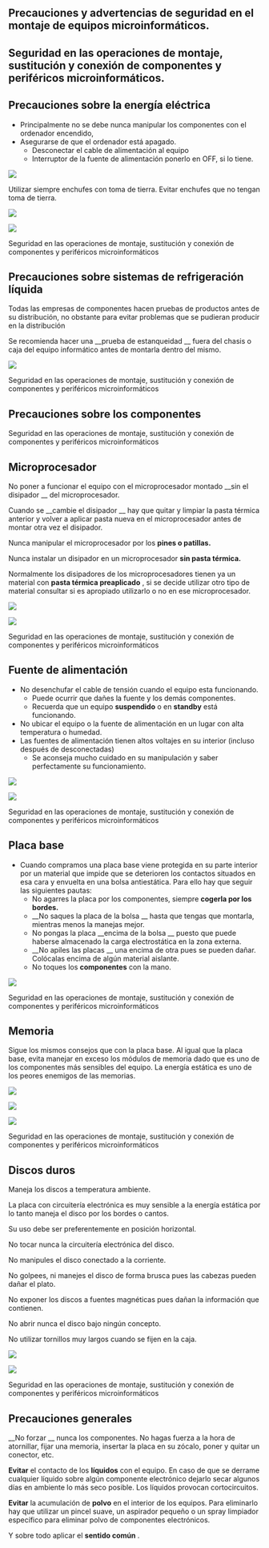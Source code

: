 ## Precauciones y advertencias de seguridad en el montaje de equipos microinformáticos.

## Seguridad en las operaciones de montaje, sustitución y conexión de componentes y periféricos microinformáticos.

## Precauciones sobre la energía eléctrica

* Principalmente no se debe nunca manipular los componentes con el ordenador encendido,
* Asegurarse de que el ordenador está apagado\.
  * Desconectar el cable de alimentación al equipo
  * Interruptor de la fuente de alimentación ponerlo en OFF, si lo tiene\.

![](img/1%20Precauciones%20montaje%20de%20equipos0.jpg)

Utilizar siempre enchufes con toma de tierra\. Evitar enchufes que no tengan toma de tierra\.

![](img/1%20Precauciones%20montaje%20de%20equipos1.jpg)

![](img/1%20Precauciones%20montaje%20de%20equipos2.png)

Seguridad en las operaciones de montaje, sustitución y conexión de componentes y periféricos microinformáticos

## Precauciones sobre sistemas de refrigeración líquida

Todas las empresas de componentes hacen pruebas de productos antes de su distribución, no obstante para evitar problemas que se pudieran producir en la distribución

Se recomienda hacer una  __prueba de estanqueidad __ fuera del chasis o caja del equipo informático antes de montarla dentro del mismo\.

![](img/1%20Precauciones%20montaje%20de%20equipos3.jpg)

Seguridad en las operaciones de montaje, sustitución y conexión de componentes y periféricos microinformáticos

## Precauciones sobre los componentes

Seguridad en las operaciones de montaje, sustitución y conexión de componentes y periféricos microinformáticos

## Microprocesador

No poner a funcionar el equipo con el microprocesador montado  __sin el disipador __ del microprocesador\.

Cuando se  __cambie el disipador __ hay que quitar y limpiar la pasta térmica anterior y volver a aplicar pasta nueva en el microprocesador antes de montar otra vez el disipador\.

Nunca manipular el microprocesador por los  __pines o patillas\.__

Nunca instalar un disipador en un microprocesador  __sin pasta térmica\.__

Normalmente los disipadores de los microprocesadores tienen ya un material con  __pasta térmica preaplicado__ , si se decide utilizar otro tipo de material consultar si es apropiado utilizarlo o no en ese microprocesador\.

![](img/1%20Precauciones%20montaje%20de%20equipos4.png)

![](img/1%20Precauciones%20montaje%20de%20equipos5.jpg)

Seguridad en las operaciones de montaje, sustitución y conexión de componentes y periféricos microinformáticos

## Fuente de alimentación

* No desenchufar el cable de tensión cuando el equipo esta funcionando\.
  * Puede ocurrir que dañes la fuente y los demás componentes\.
  * Recuerda que un equipo  __suspendido__  o en  __standby__  está funcionando\.
* No ubicar el equipo o la fuente de alimentación en un lugar con alta temperatura o humedad\.
* Las fuentes de alimentación tienen altos voltajes en su interior \(incluso después de desconectadas\)
  * Se aconseja mucho cuidado en su manipulación  y saber perfectamente su funcionamiento\.

![](img/1%20Precauciones%20montaje%20de%20equipos6.jpg)

![](img/1%20Precauciones%20montaje%20de%20equipos7.jpg)

Seguridad en las operaciones de montaje, sustitución y conexión de componentes y periféricos microinformáticos

## Placa base

* Cuando compramos una placa base viene protegida en su parte interior por un material que impide que se deterioren los contactos situados en esa cara y envuelta en una bolsa antiestática\. Para ello hay que seguir las siguientes pautas:
  * No agarres la placa por los componentes, siempre  __cogerla por los bordes\.__
  * __No saques la placa de la bolsa __ hasta que tengas que montarla, mientras menos la manejas mejor\.
  * No pongas la placa  __encima de la bolsa __ puesto que puede haberse almacenado la carga electrostática en la zona externa\.
  * __No apiles las placas __ una encima de  otra pues se pueden dañar\. Colócalas encima de algún material aislante\.
  * No toques los  __componentes__  con la mano\.

![](img/1%20Precauciones%20montaje%20de%20equipos8.jpg)

Seguridad en las operaciones de montaje, sustitución y conexión de componentes y periféricos microinformáticos

## Memoria

Sigue los mismos consejos que con la placa base\. Al igual que la placa base, evita manejar en exceso los módulos de memoria dado que es uno de los componentes más sensibles del equipo\. La energía estática  es uno de los peores enemigos de las memorias\.

![](img/1%20Precauciones%20montaje%20de%20equipos9.jpg)

![](img/1%20Precauciones%20montaje%20de%20equipos10.jpg)

![](img/1%20Precauciones%20montaje%20de%20equipos11.jpg)

Seguridad en las operaciones de montaje, sustitución y conexión de componentes y periféricos microinformáticos

## Discos duros

Maneja los discos a temperatura ambiente\.

La placa con circuitería electrónica es muy sensible a la energía estática por lo tanto maneja el disco por los bordes o cantos\.

Su uso debe ser preferentemente en posición horizontal\.

No tocar nunca la circuitería electrónica del disco\.

No manipules el disco conectado a la corriente\.

No golpees, ni manejes el disco de forma brusca pues las cabezas pueden dañar el plato\.

No exponer los discos a fuentes magnéticas pues dañan la información que contienen\.

No abrir nunca el disco bajo ningún concepto\.

No utilizar tornillos muy largos cuando se fijen en la caja\.

![](img/1%20Precauciones%20montaje%20de%20equipos12.jpg)

![](img/1%20Precauciones%20montaje%20de%20equipos13.jpg)

Seguridad en las operaciones de montaje, sustitución y conexión de componentes y periféricos microinformáticos

## Precauciones generales

__No forzar __ nunca los componentes\. No hagas fuerza a la hora de atornillar, fijar una memoria, insertar la placa en su zócalo, poner y quitar un conector, etc\.

__Evitar__  el contacto de los  __líquidos__  con el equipo\. En caso de que se derrame cualquier líquido sobre algún componente electrónico dejarlo secar algunos días en ambiente lo más seco posible\. Los líquidos provocan cortocircuitos\.

__Evitar__  la acumulación de  __polvo__  en el interior de los equipos\. Para eliminarlo hay que utilizar un pincel suave, un aspirador pequeño o un spray limpiador específico para eliminar polvo de componentes electrónicos\.

Y sobre todo aplicar el  __sentido común__ \.

